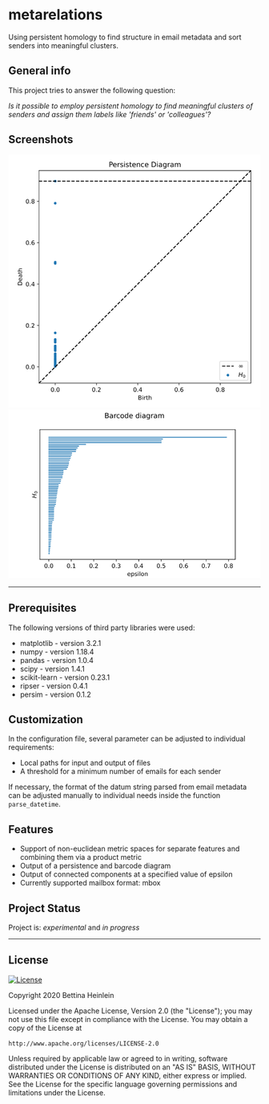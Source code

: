 # metarelations
Using persistent homology to find structure in email metadata and sort senders into meaningful clusters.

## General info
This project tries to answer the following question:

_Is it possible to employ persistent homology to find meaningful clusters of senders and assign them labels like 'friends' or 'colleagues'?_

## Screenshots
![Persistence diagram](./img/example_persistence_diagram_ripser.svg)
![Barcode diagram](./img/example_barcode_diagram.svg)

---

## Prerequisites
The following versions of third party libraries were used:
* matplotlib - version 3.2.1
* numpy - version 1.18.4
* pandas - version 1.0.4
* scipy - version 1.4.1
* scikit-learn - version 0.23.1
* ripser - version 0.4.1
* persim - version 0.1.2

## Customization
In the configuration file, several parameter can be adjusted to individual requirements:
* Local paths for input and output of files
* A threshold for a minimum number of emails for each sender

If necessary, the format of the datum string parsed from email metadata can be adjusted manually to individual needs inside the function ```parse_datetime```.

## Features
* Support of non-euclidean metric spaces for separate features and combining them via a product metric
* Output of a persistence and barcode diagram
* Output of connected components at a specified value of epsilon
* Currently supported mailbox format: mbox

## Project Status
Project is: _experimental_ and _in progress_

---

## License
[![License](http://img.shields.io/:license-apache-green.svg)](http://www.apache.org/licenses/LICENSE-2.0.html)

Copyright 2020 Bettina Heinlein

Licensed under the Apache License, Version 2.0 (the "License");
you may not use this file except in compliance with the License.
You may obtain a copy of the License at

    http://www.apache.org/licenses/LICENSE-2.0

Unless required by applicable law or agreed to in writing, software
distributed under the License is distributed on an "AS IS" BASIS,
WITHOUT WARRANTIES OR CONDITIONS OF ANY KIND, either express or implied.
See the License for the specific language governing permissions and
limitations under the License.